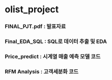 # olist_project

### FINAL_PJT.pdf : 발표자료
### Final_EDA_SQL : SQL로 데이터 추출 및 EDA
### Price_predict : 시계열 매출 예측 모델 코드
### RFM Analysis : 고객세분화 코드
